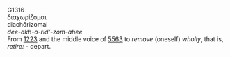 <body>
  <p>G1316<br>  διαχωρίζομαι  <br> diachōrizomai  <br><i>dee-akh-o-rid‘-zom-ahee </i><br>From <a href="g1223.htm">1223</a> and the middle voice of <a href="g5563.htm">5563</a>  to <i>remove</i> (oneself) <i>wholly</i>, that is, <i>retire:</i> - depart.<br></p>
 </body>